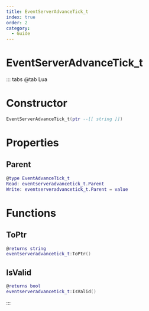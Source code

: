 ```yaml
---
title: EventServerAdvanceTick_t
index: true
order: 2
category:
  - Guide
---
```


# EventServerAdvanceTick_t

::: tabs
@tab Lua
# Constructor
```lua
EventServerAdvanceTick_t(ptr --[[ string ]])
```
# Properties
## Parent 
```lua
@type EventAdvanceTick_t
Read: eventserveradvancetick_t.Parent
Write: eventserveradvancetick_t.Parent = value
```
# Functions
## ToPtr
```lua
@returns string
eventserveradvancetick_t:ToPtr()
```
## IsValid
```lua
@returns bool
eventserveradvancetick_t:IsValid()
```

:::